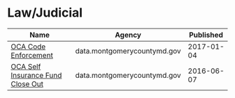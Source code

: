 # Law/Judicial

Name | Agency | Published
---- | ---- | ---------
[OCA Code Enforcement](../socrata/qdey-wt67.md) | data.montgomerycountymd.gov | 2017-01-04
[OCA Self Insurance Fund Close Out](../socrata/s3s7-rrek.md) | data.montgomerycountymd.gov | 2016-06-07

